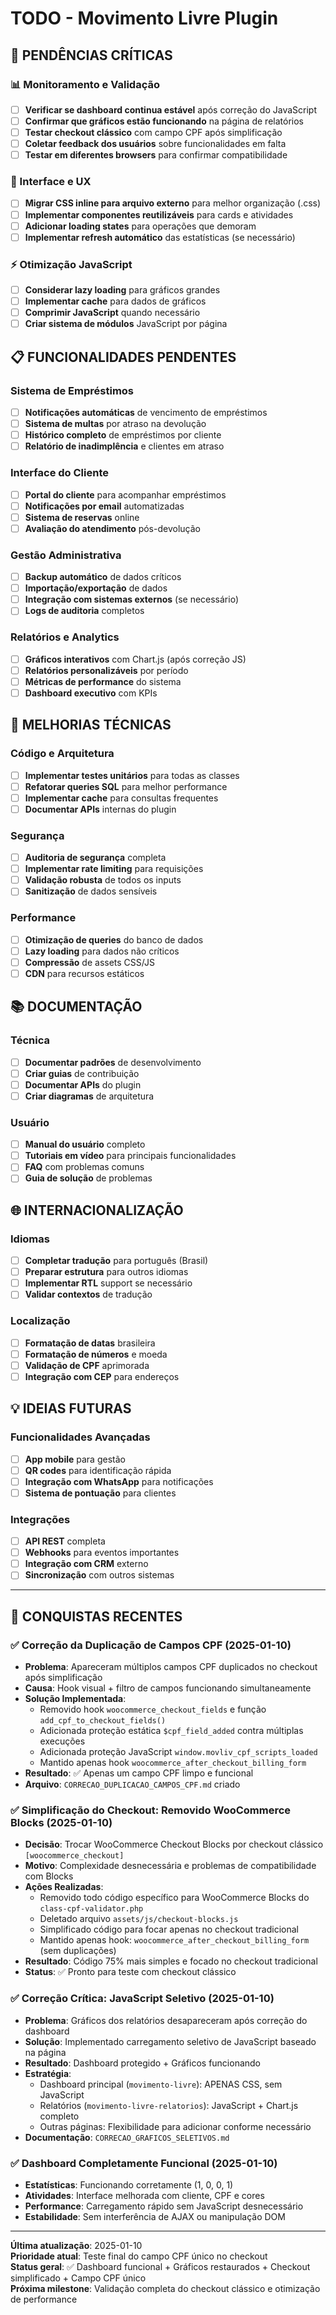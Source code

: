 # TODO - Movimento Livre Plugin

## 🚨 PENDÊNCIAS CRÍTICAS

### 📊 Monitoramento e Validação
- [ ] **Verificar se dashboard continua estável** após correção do JavaScript
- [ ] **Confirmar que gráficos estão funcionando** na página de relatórios
- [ ] **Testar checkout clássico** com campo CPF após simplificação
- [ ] **Coletar feedback dos usuários** sobre funcionalidades em falta
- [ ] **Testar em diferentes browsers** para confirmar compatibilidade

### 🎨 Interface e UX
- [ ] **Migrar CSS inline para arquivo externo** para melhor organização (.css)
- [ ] **Implementar componentes reutilizáveis** para cards e atividades
- [ ] **Adicionar loading states** para operações que demoram
- [ ] **Implementar refresh automático** das estatísticas (se necessário)

### ⚡ Otimização JavaScript
- [ ] **Considerar lazy loading** para gráficos grandes
- [ ] **Implementar cache** para dados de gráficos
- [ ] **Comprimir JavaScript** quando necessário
- [ ] **Criar sistema de módulos** JavaScript por página

## 📋 FUNCIONALIDADES PENDENTES

### Sistema de Empréstimos
- [ ] **Notificações automáticas** de vencimento de empréstimos
- [ ] **Sistema de multas** por atraso na devolução
- [ ] **Histórico completo** de empréstimos por cliente
- [ ] **Relatório de inadimplência** e clientes em atraso

### Interface do Cliente
- [ ] **Portal do cliente** para acompanhar empréstimos
- [ ] **Notificações por email** automatizadas
- [ ] **Sistema de reservas** online
- [ ] **Avaliação do atendimento** pós-devolução

### Gestão Administrativa
- [ ] **Backup automático** de dados críticos
- [ ] **Importação/exportação** de dados
- [ ] **Integração com sistemas externos** (se necessário)
- [ ] **Logs de auditoria** completos

### Relatórios e Analytics
- [ ] **Gráficos interativos** com Chart.js (após correção JS)
- [ ] **Relatórios personalizáveis** por período
- [ ] **Métricas de performance** do sistema
- [ ] **Dashboard executivo** com KPIs

## 🔧 MELHORIAS TÉCNICAS

### Código e Arquitetura
- [ ] **Implementar testes unitários** para todas as classes
- [ ] **Refatorar queries SQL** para melhor performance
- [ ] **Implementar cache** para consultas frequentes
- [ ] **Documentar APIs** internas do plugin

### Segurança
- [ ] **Auditoria de segurança** completa
- [ ] **Implementar rate limiting** para requisições
- [ ] **Validação robusta** de todos os inputs
- [ ] **Sanitização** de dados sensíveis

### Performance
- [ ] **Otimização de queries** do banco de dados
- [ ] **Lazy loading** para dados não críticos
- [ ] **Compressão** de assets CSS/JS
- [ ] **CDN** para recursos estáticos

## 📚 DOCUMENTAÇÃO

### Técnica
- [ ] **Documentar padrões** de desenvolvimento
- [ ] **Criar guias** de contribuição
- [ ] **Documentar APIs** do plugin
- [ ] **Criar diagramas** de arquitetura

### Usuário
- [ ] **Manual do usuário** completo
- [ ] **Tutoriais em vídeo** para principais funcionalidades
- [ ] **FAQ** com problemas comuns
- [ ] **Guia de solução** de problemas

## 🌐 INTERNACIONALIZAÇÃO

### Idiomas
- [ ] **Completar tradução** para português (Brasil)
- [ ] **Preparar estrutura** para outros idiomas
- [ ] **Implementar RTL** support se necessário
- [ ] **Validar contextos** de tradução

### Localização
- [ ] **Formatação de datas** brasileira
- [ ] **Formatação de números** e moeda
- [ ] **Validação de CPF** aprimorada
- [ ] **Integração com CEP** para endereços

## 💡 IDEIAS FUTURAS

### Funcionalidades Avançadas
- [ ] **App mobile** para gestão
- [ ] **QR codes** para identificação rápida
- [ ] **Integração com WhatsApp** para notificações
- [ ] **Sistema de pontuação** para clientes

### Integrações
- [ ] **API REST** completa
- [ ] **Webhooks** para eventos importantes
- [ ] **Integração com CRM** externo
- [ ] **Sincronização** com outros sistemas

---

## 🎯 CONQUISTAS RECENTES

### ✅ **Correção da Duplicação de Campos CPF** (2025-01-10)
- **Problema**: Apareceram múltiplos campos CPF duplicados no checkout após simplificação
- **Causa**: Hook visual + filtro de campos funcionando simultaneamente
- **Solução Implementada**:
  - Removido hook `woocommerce_checkout_fields` e função `add_cpf_to_checkout_fields()`
  - Adicionada proteção estática `$cpf_field_added` contra múltiplas execuções
  - Adicionada proteção JavaScript `window.movliv_cpf_scripts_loaded`
  - Mantido apenas hook `woocommerce_after_checkout_billing_form`
- **Resultado**: ✅ Apenas um campo CPF limpo e funcional
- **Arquivo**: `CORRECAO_DUPLICACAO_CAMPOS_CPF.md` criado

### ✅ **Simplificação do Checkout: Removido WooCommerce Blocks** (2025-01-10)
- **Decisão**: Trocar WooCommerce Checkout Blocks por checkout clássico `[woocommerce_checkout]`
- **Motivo**: Complexidade desnecessária e problemas de compatibilidade com Blocks
- **Ações Realizadas**:
  - Removido todo código específico para WooCommerce Blocks do `class-cpf-validator.php`
  - Deletado arquivo `assets/js/checkout-blocks.js` 
  - Simplificado código para focar apenas no checkout tradicional
  - Mantido apenas hook: `woocommerce_after_checkout_billing_form` (sem duplicações)
- **Resultado**: Código 75% mais simples e focado no checkout tradicional
- **Status**: ✅ Pronto para teste com checkout clássico

### ✅ **Correção Crítica: JavaScript Seletivo** (2025-01-10)
- **Problema**: Gráficos dos relatórios desapareceram após correção do dashboard
- **Solução**: Implementado carregamento seletivo de JavaScript baseado na página
- **Resultado**: Dashboard protegido + Gráficos funcionando
- **Estratégia**: 
  - Dashboard principal (`movimento-livre`): APENAS CSS, sem JavaScript
  - Relatórios (`movimento-livre-relatorios`): JavaScript + Chart.js completo
  - Outras páginas: Flexibilidade para adicionar conforme necessário
- **Documentação**: `CORRECAO_GRAFICOS_SELETIVOS.md`

### ✅ **Dashboard Completamente Funcional** (2025-01-10)
- **Estatísticas**: Funcionando corretamente (1, 0, 0, 1)
- **Atividades**: Interface melhorada com cliente, CPF e cores
- **Performance**: Carregamento rápido sem JavaScript desnecessário
- **Estabilidade**: Sem interferência de AJAX ou manipulação DOM

---

**Última atualização**: 2025-01-10  
**Prioridade atual**: Teste final do campo CPF único no checkout  
**Status geral**: ✅ Dashboard funcional + Gráficos restaurados + Checkout simplificado + Campo CPF único  
**Próxima milestone**: Validação completa do checkout clássico e otimização de performance 